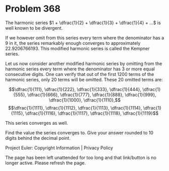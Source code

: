 #   Problem 368

   The harmonic series $1 + \dfrac{1}{2} + \dfrac{1}{3} + \dfrac{1}{4} + ...$
   is well known to be divergent.

   If we however omit from this series every term where the denominator has a
   9 in it, the series remarkably enough converges to approximately
   22.9206766193.
   This modified harmonic series is called the Kempner series.

   Let us now consider another modified harmonic series by omitting from the
   harmonic series every term where the denominator has 3 or more equal
   consecutive digits. One can verify that out of the first 1200 terms of the
   harmonic series, only 20 terms will be omitted.
   These 20 omitted terms are:

   $$\dfrac{1}{111}, \dfrac{1}{222}, \dfrac{1}{333}, \dfrac{1}{444},
   \dfrac{1}{555}, \dfrac{1}{666}, \dfrac{1}{777}, \dfrac{1}{888},
   \dfrac{1}{999}, \dfrac{1}{1000}, \dfrac{1}{1110},$$ $$\dfrac{1}{1111},
   \dfrac{1}{1112}, \dfrac{1}{1113}, \dfrac{1}{1114}, \dfrac{1}{1115},
   \dfrac{1}{1116}, \dfrac{1}{1117}, \dfrac{1}{1118}, \dfrac{1}{1119}$$

   This series converges as well.

   Find the value the series converges to.
   Give your answer rounded to 10 digits behind the decimal point.

   Project Euler: Copyright Information | Privacy Policy

   The page has been left unattended for too long and that link/button is no
   longer active. Please refresh the page.
